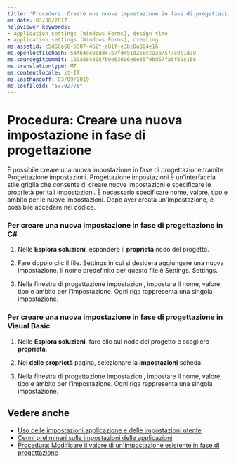 ```yaml
---
title: 'Procedura: Creare una nuova impostazione in fase di progettazione'
ms.date: 03/30/2017
helpviewer_keywords:
- application settings [Windows Forms], design time
- application settings [Windows Forms], creating
ms.assetid: c5d60a66-6507-462f-a81f-e3bc0a804e16
ms.openlocfilehash: 54f64de8cdd47b7fd451d266cca3b7577e9e1d78
ms.sourcegitcommit: 160a88c8087b0e63606e6e35f9bd57fa5f69c168
ms.translationtype: MT
ms.contentlocale: it-IT
ms.lasthandoff: 03/09/2019
ms.locfileid: "57702776"
---
```

# <a name="how-to-create-a-new-setting-at-design-time"></a>Procedura: Creare una nuova impostazione in fase di progettazione
È possibile creare una nuova impostazione in fase di progettazione tramite Progettazione impostazioni. Progettazione impostazioni è un'interfaccia stile griglia che consente di creare nuove impostazioni e specificare le proprietà per tali impostazioni. È necessario specificare nome, valore, tipo e ambito per le nuove impostazioni. Dopo aver creata un'impostazione, è possibile accedere nel codice.  
  
### <a name="to-create-a-new-setting-at-design-time-in-c"></a>Per creare una nuova impostazione in fase di progettazione in C\#
  
1.  Nelle **Esplora soluzioni**, espandere il **proprietà** nodo del progetto.  
  
2.  Fare doppio clic il file. Settings in cui si desidera aggiungere una nuova impostazione. Il nome predefinito per questo file è Settings. Settings.  
  
3.  Nella finestra di progettazione impostazioni, impostare il nome, valore, tipo e ambito per l'impostazione. Ogni riga rappresenta una singola impostazione.  
  
### <a name="to-create-a-new-setting-at-design-time-in-visual-basic"></a>Per creare una nuova impostazione in fase di progettazione in Visual Basic  
  
1.  Nelle **Esplora soluzioni**, fare clic sul nodo del progetto e scegliere **proprietà**.  
  
2.  Nel **delle proprietà** pagina, selezionare la **impostazioni** scheda.  
  
3.  Nella finestra di progettazione impostazioni, impostare il nome, valore, tipo e ambito per l'impostazione. Ogni riga rappresenta una singola impostazione.  
  
## <a name="see-also"></a>Vedere anche
- [Uso delle impostazioni applicazione e delle impostazioni utente](using-application-settings-and-user-settings.md)
- [Cenni preliminari sulle impostazioni delle applicazioni](application-settings-overview.md)
- [Procedura: Modificare il valore di un'impostazione esistente in fase di progettazione](how-to-change-the-value-of-an-existing-setting-at-design-time.md)
